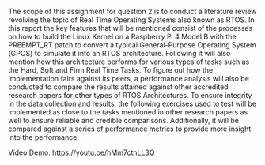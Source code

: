 The scope of this assignment for question 2 is to conduct a literature review revolving the topic of Real Time Operating Systems also known as RTOS. In this report the key features that will be mentioned consist of the processes on how to build the Linux Kernel on a Raspberry Pi 4 Model B with the PREEMPT_RT patch to convert a typical General-Purpose Operating System (GPOS) to simulate it into an RTOS architecture. Following it will also mention how this architecture performs for various types of tasks such as the Hard, Soft and Firm Real Time Tasks. 
To figure out how the implementation fairs against its peers, a performance analysis will also be conducted to compare the results attained against other accredited research papers for other types of RTOS Architectures. To ensure integrity in the data collection and results, the following exercises used to test will be implemented as close to the tasks mentioned in other research papers as well to ensure reliable and credible comparisons. Additionally, it will be compared against a series of performance metrics to provide more insight into the performance. 


Video Demo:
https://youtu.be/hMm7ctnLL3Q
